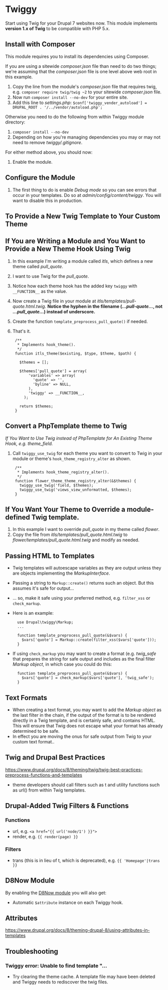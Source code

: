 # Twiggy

Start using Twig for your Drupal 7 websites now.  This module implements **version 1.x of Twig** to be compatible with PHP 5.x. 

## Install with Composer

This module requires you to install its dependencies using Composer.

If you are using a sitewide _composer.json_ file than need to do two things; we're assuming that the _composer.json_ file is one level above web root in this example.

1. Copy the line from the module's _composer.json_ file that requires twig, e.g. `composer require twig/twig ~2` to your sitewide _composer.json_ file.
2. Now run `composer install --no-dev` for your entire site.
3. Add this line to _settings.php_: `$conf['twiggy_vender_autoload'] = DRUPAL_ROOT . '/../vendor/autoload.php';`
    
Otherwise you need to do the following from within Twiggy module directory:

1. `composer install --no-dev`
2. Depending on how you're managing dependencies you may or may not need to remove _twiggy/.gitignore_.

For either method above, you should now:

1. Enable the module.

## Configure the Module

1. The first thing to do is enable _Debug mode_ so you can see errors that occur in your templates.  Do so at _admin/config/content/twiggy_.  You will want to disable this in production.


## To Provide a New Twig Template to Your Custom Theme


## If You are Writing a Module and You Want to Provide a New Theme Hook Using Twig

1. In this example I'm writing a module called _itls_, which defines a new theme called _pull_quote_.
2. I want to use Twig for the _pull_quote_.
3. Notice how each theme hook has the added key `twiggy` with `__FUNCTION__` as the value.
4. Now create a Twig file in your module at _itls/templates/pull-quote.html.twig_. **Notice the hyphen in the filename (_...pull-quote..._, not _...pull_quote..._) instead of underscore.**
5. Create the function `template_preprocess_pull_quote()` if needed.
6. That's it.
    
        /**
         * Implements hook_theme().
         */
        function itls_theme($existing, $type, $theme, $path) {
        
          $themes = [];
        
          $themes['pull_quote'] = array(
              'variables' => array(
                'quote' => '',
                'byline' => NULL,
              ),
              'twiggy' => __FUNCTION__,
            );
        
          return $themes;
        }

## Convert a PhpTemplate theme to Twig

_If You Want to Use Twig instead of PhpTemplate for An Existing Theme Hook, e.g. _theme_field_._

1. Call `twiggy_use_twig` for each theme you want to convert to Twig in your module or theme's `hook_theme_registry_alter` as shown.
        
        /**
         * Implements hook_theme_registry_alter().
         */
        function flower_theme_theme_registry_alter(&$themes) {
          twiggy_use_twig('field, $themes);
          twiggy_use_twig('views_view_unformatted, $themes);
        }

## If You Want Your Theme to Override a module-defined Twig template.

1. In this example I want to override _pull_quote_ in my theme called _flower_.
2. Copy the file from _itls/templates/pull_quote.html.twig_ to _flower/templates/pull_quote.html.twig_ and modify as needed.

## Passing HTML to Templates

* Twig templates will autoescape variables as they are output unless they are objects implementing the _MarkupInterface_.
* Passing a string to `Markup::create()` returns such an object.  But this assumes it's safe for output...
* ... so, make it safe using your preferred method, e.g. `filter_xss` or `check_markup`.
* Here is an example:

        use Drupal\twiggy\Markup;
        ... 
        
        function template_preprocess_pull_quote(&$vars) {
          $vars['quote'] = Markup::create(filter_xss($vars['quote']));
        }
        
* If using `check_markup` you may want to create a format (e.g. _twig_safe_ that prepares the string for safe output and includes as the final filter _Markup object_, in which case you could do this:

        function template_preprocess_pull_quote(&$vars) {
          $vars['quote'] = check_markup($vars['quote'], 'twig_safe');
        }

## Text Formats

* When creating a text format, you may want to add the _Markup object_ as the last filter in the chain, if the output of the format is to be rendered directly in a Twig template, and is certainly safe, and contains HTML.  This will ensure that Twig does not escape what your format has already determined to be safe.
* In effect you are moving the onus for safe output from Twig to your custom text format..
    
## Twig and Drupal Best Practices

<https://www.drupal.org/docs/8/theming/twig/twig-best-practices-preprocess-functions-and-templates>

* theme developers should call filters such as t and utility functions such as url() from within Twig templates. 

## Drupal-Added Twig Filters & Functions

### Functions

* url, e.g. `<a href="{{ url('node/1') }}">`
* render, e.g. `{{ render(page) }}`

### Filters

* trans (this is in lieu of t, which is deprecated), e.g. `{{ 'Homepage'|trans }}`

## D8Now Module

By enabling the [D8Now module](https://github.com/aklump/drupal_d8now) you will also get:

* Automatic `$attribute` instance on each Twiggy hook.

## Attributes

<https://www.drupal.org/docs/8/theming-drupal-8/using-attributes-in-templates>

## Troubleshooting

### Twiggy error: Unable to find template "... 

- Try clearing the theme cache.  A template file may have been deleted and Twiggy needs to rediscover the twig files. 


